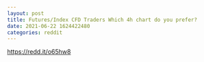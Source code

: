 ```yaml
--- 
layout: post 
title: Futures/Index CFD Traders Which 4h chart do you prefer? 
date: 2021-06-22 1624422480 
categories: reddit 
--- 
```

https://redd.it/o65hw8